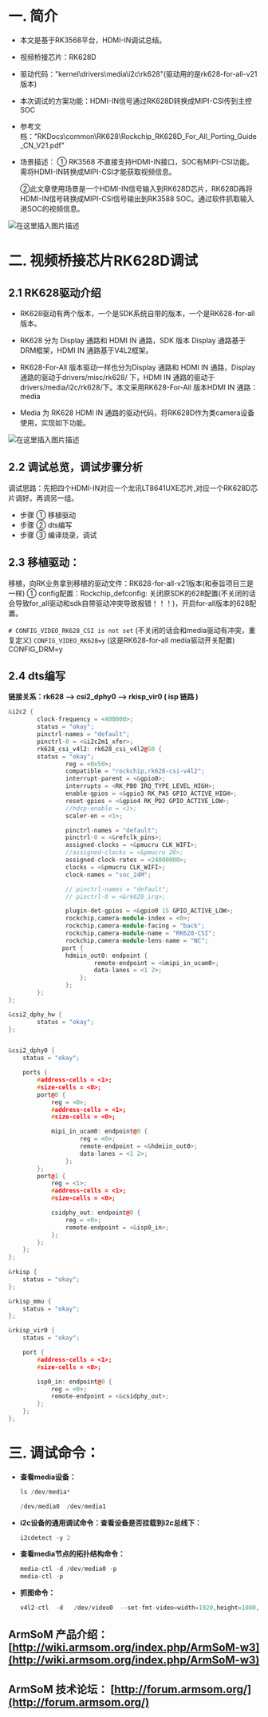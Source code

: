 # 一. 简介
- 本文是基于RK3568平台，HDMI-IN调试总结。  
- 视频桥接芯片：RK628D
- 驱动代码："kernel\drivers\media\i2c\rk628"(驱动用的是rk628-for-all-v21版本)
- 本次调试的方案功能：HDMI-IN信号通过RK628D转换成MIPI-CSI传到主控SOC
- 参考文档："RKDocs\common\RK628\Rockchip_RK628D_For_All_Porting_Guide_CN_V21.pdf"
- 场景描述：
    ① RK3568 不直接支持HDMI-IN接口，SOC有MIPI-CSI功能。需将HDMI-IN转换成MIPI-CSI才能获取视频信息。

	②此文章使用场景是一个HDMI-IN信号输入到RK628D芯片，RK628D再将HDMI-IN信号转换成MIPI-CSI信号输出到RK3588 SOC。通过软件抓取输入进SOC的视频信息。

![在这里插入图片描述](https://img-blog.csdnimg.cn/d81c20dfe1a448b0ad0f2bbb7ce38673.png#pic_center)



# 二. 视频桥接芯片RK628D调试
## 2.1 RK628驱动介绍
-  RK628驱动有两个版本，一个是SDK系统自带的版本，一个是RK628-for-all版本。

-  RK628 分为 Display 通路和 HDMI IN 通路，SDK 版本 Display 通路基于DRM框架，HDMI IN 通路基于V4L2框架。

-  RK628-For-All 版本驱动一样也分为Display 通路和 HDMI IN 通路，Display 通路的驱动于drivers/misc/rk628/
下，HDMI IN 通路的驱动于drivers/media/i2c/rk628/下。本文采用RK628-For-All 版本HDMI IN 通路：media

- Media 为 RK628 HDMI IN 通路的驱动代码，将RK628D作为类camera设备使用，实现如下功能。

![在这里插入图片描述](https://img-blog.csdnimg.cn/3dc698c0aae24c75acbb64fefc65405c.png)

## 2.2 调试总览，调试步骤分析
调试思路：先把四个HDMI-IN对应一个龙讯LT8641UXE芯片,对应一个RK628D芯片调好。再调另一组。

- 步骤 ①  移植驱动
- 步骤 ②  dts编写
- 步骤 ③  编译烧录，调试


## 2.3 移植驱动：
移植，向RK业务拿到移植的驱动文件：RK628-for-all-v21版本(和泰旨项目三是一样)
① config配置：Rockchip_defconfig:  关闭原SDK的628配置(不关闭的话会导致for_all驱动和sdk自带驱动冲突导致报错！！！)，开启for-all版本的628配置。

`# CONFIG_VIDEO_RK628_CSI is not set`     (不关闭的话会和media驱动有冲突，重复定义)
`CONFIG_VIDEO_RK628=y`                       (这是RK628-for-all media驱动开关配置)
CONFIG_DRM=y





## 2.4 dts编写
**链接关系：rk628 --> csi2_dphy0 --> rkisp_vir0 ( isp 链路 )**
```cpp
&i2c2 {
        clock-frequency = <400000>;
        status = "okay";
        pinctrl-names = "default";
 		pinctrl-0 = <&i2c2m1_xfer>;
        rk628_csi_v4l2: rk628_csi_v4l2@50 {
		status = "okay";
                reg = <0x50>;
                compatible = "rockchip,rk628-csi-v4l2";
                interrupt-parent = <&gpio0>;
                interrupts = <RK_PB0 IRQ_TYPE_LEVEL_HIGH>;
                enable-gpios = <&gpio3 RK_PA5 GPIO_ACTIVE_HIGH>;
                reset-gpios = <&gpio4 RK_PD2 GPIO_ACTIVE_LOW>;
                //hdcp-enable = <1>;
				scaler-en = <1>;

				pinctrl-names = "default";
        		pinctrl-0 = <&refclk_pins>;
				assigned-clocks = <&pmucru CLK_WIFI>;
                //assigned-clocks = <&pmucru 28>;
        		assigned-clock-rates = <24000000>;
				clocks = <&pmucru CLK_WIFI>;
				clock-names = "soc_24M";

                // pinctrl-names = "default";
                // pinctrl-0 = <&rk628_irq>;

                plugin-det-gpios = <&gpio0 15 GPIO_ACTIVE_LOW>;
                rockchip,camera-module-index = <0>;
                rockchip,camera-module-facing = "back";
                rockchip,camera-module-name = "RK628-CSI";
                rockchip,camera-module-lens-name = "NC";
               port {
                hdmiin_out0: endpoint {
                        remote-endpoint = <&mipi_in_ucam0>;
                        data-lanes = <1 2>;
                	};
        		};
        };
};

&csi2_dphy_hw {
        status = "okay";
};


&csi2_dphy0 {
	status = "okay";

	ports {
		#address-cells = <1>;
		#size-cells = <0>;
		port@0 {
			reg = <0>;
			#address-cells = <1>;
			#size-cells = <0>;

			mipi_in_ucam0: endpoint@0 {
					reg = <0>;
					remote-endpoint = <&hdmiin_out0>;
					data-lanes = <1 2>;
				};
		};
		port@1 {
			reg = <1>;
			#address-cells = <1>;
			#size-cells = <0>;

			csidphy_out: endpoint@0 {
				reg = <0>;
				remote-endpoint = <&isp0_in>;
			};
		};
	};
};
 
&rkisp {
	status = "okay";
};

&rkisp_mmu {
	status = "okay";
};

&rkisp_vir0 {
	status = "okay";

	port {
		#address-cells = <1>;
		#size-cells = <0>;

		isp0_in: endpoint@0 {
			reg = <0>;
			remote-endpoint = <&csidphy_out>;
		};
	};
};
```


# 三. 调试命令：

- **查看media设备：**

	```cpp
	ls /dev/media*
	```
	```cpp
	/dev/media0  /dev/media1  
	```

- **i2c设备的通用调试命令：查看设备是否挂载到i2c总线下：**

	```cpp
	i2cdetect -y 2
	```

- **查看media节点的拓扑结构命令：**

	```cpp
	media-ctl -d /dev/media0 -p
	media-ctl -p
	```

- **抓图命令：**
	
	```cpp
	v4l2-ctl  -d   /dev/video0  --set-fmt-video=width=1920,height=1080,pixelformat=NV12 --stream-mmap=3 --stream-skip=100 --stream-to=/oem/NV12.yuv --stream-count=1 --stream-poll
	```
	
 ## ArmSoM 产品介绍： [http://wiki.armsom.org/index.php/ArmSoM-w3](http://wiki.armsom.org/index.php/ArmSoM-w3)
## ArmSoM 技术论坛： [http://forum.armsom.org/](http://forum.armsom.org/)